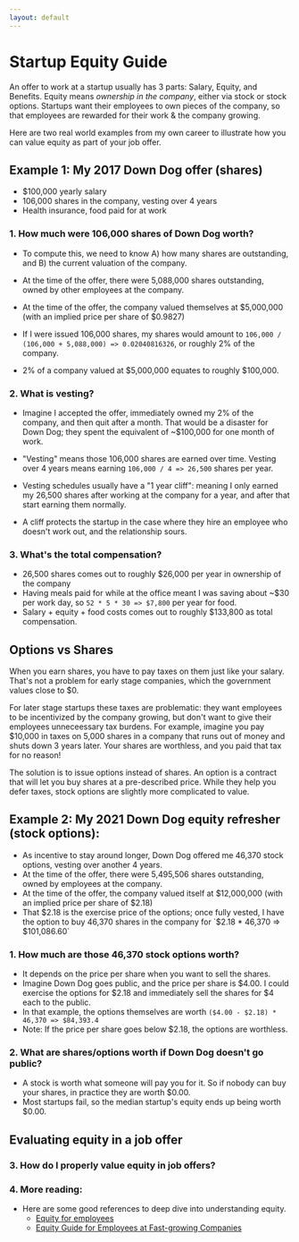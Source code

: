 ```yaml
---
layout: default
---
```


# Startup Equity Guide

An offer to work at a startup usually has 3 parts: Salary, Equity, and Benefits.  Equity means _ownership in the company_, either via stock or stock options.  Startups want their employees to own pieces of the company, so that employees are rewarded for their work & the company growing.

Here are two real world examples from my own career to illustrate how you can value equity as part of your job offer.

## Example 1: My 2017 Down Dog offer (shares)
 - $100,000 yearly salary
 - 106,000 shares in the company, vesting over 4 years
 - Health insurance, food paid for at work

### 1. How much were 106,000 shares of Down Dog worth?
 - To compute this, we need to know A) how many shares are outstanding, and B) the current valuation of the company.
 - At the time of the offer, there were 5,088,000 shares outstanding, owned by other employees at the company.
 - At the time of the offer, the company valued themselves at $5,000,000 (with an implied price per share of $0.9827)

 - If I were issued 106,000 shares, my shares would amount to `106,000 / (106,000 + 5,088,000) => 0.02040816326`, or roughly 2% of the company.
 - 2% of a company valued at $5,000,000 equates to roughly $100,000.

### 2.  What is vesting?
 - Imagine I accepted the offer, immediately owned my 2% of the company, and then quit after a month.  That would be a disaster for Down Dog; they spent the equivalent of ~$100,000 for one month of work.

 - "Vesting" means those 106,000 shares are earned over time.  Vesting over 4 years means earning `106,000 / 4 => 26,500` shares per year.

 - Vesting schedules usually have a "1 year cliff": meaning I only earned my 26,500 shares after working at the company for a year, and after that start earning them normally.

 - A cliff protects the startup in the case where they hire an employee who doesn't work out, and the relationship sours.

### 3.  What's the total compensation?
 - 26,500 shares comes out to roughly $26,000 per year in ownership of the company
 - Having meals paid for while at the office meant I was saving about ~$30 per work day, so `52 * 5 * 30 => $7,800` per year for food.
 - Salary + equity + food costs comes out to roughly $133,800 as total compensation.


## Options vs Shares

When you earn shares, you have to pay taxes on them just like your salary.  That's not a problem for early stage companies, which the government values close to $0.

For later stage startups these taxes are problematic: they want employees to be incentivized by the company growing, but don't want to give their employees unneceessary tax burdens.  For example, imagine you pay $10,000 in taxes on 5,000 shares in a company that runs out of money and shuts down 3 years later.  Your shares are worthless, and you paid that tax for no reason!

The solution is to issue options instead of shares.  An option is a contract that will let you buy shares at a pre-described price.  While they help you defer taxes, stock options are slightly more complicated to value.

## Example 2: My 2021 Down Dog equity refresher (stock options):
 - As incentive to stay around longer, Down Dog offered me 46,370 stock options, vesting over another 4 years.
 - At the time of the offer, there were 5,495,506 shares outstanding, owned by employees at the company.
 - At the time of the offer, the company valued itself at $12,000,000 (with an implied price per share of $2.18)
 - That $2.18 is the exercise price of the options; once fully vested, I have the option to buy 46,370 shares in the company for `$2.18 * 46,370 => $101,086.60`

### 1. How much are those 46,370 stock options worth?
 - It depends on the price per share when you want to sell the shares.
 - Imagine Down Dog goes public, and the price per share is $4.00.  I could exercise the options for $2.18 and immediately sell the shares for $4 each to the public.
 - In that example, the options themselves are worth `($4.00 - $2.18) * 46,370 => $84,393.4`
 - Note: If the price per share goes below $2.18, the options are worthless.

### 2. What are shares/options worth if Down Dog doesn't go public?
 - A stock is worth what someone will pay you for it.  So if nobody can buy your shares, in practice they are worth $0.00.
 - Most startups fail, so the median startup's equity ends up being worth $0.00.


## Evaluating equity in a job offer
### 3. How do I properly value equity in job offers?

### 4. More reading:
 - Here are some good references to deep dive into understanding equity.
   - [Equity for employees](https://stripe.com/guides/equity-for-employees)
   - [Equity Guide for Employees at Fast-growing Companies](https://manual.compoundplanning.com/equity-guide-for-employees-at-fast-growing-companies?collection=early-employee)
